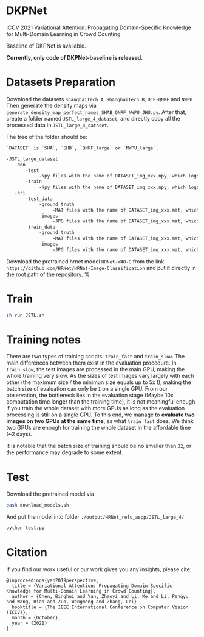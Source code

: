 # DKPNet
ICCV 2021
Variational Attention: Propagating Domain-Specific Knowledge for Multi-Domain Learning in Crowd Counting

Baseline of DKPNet is available.

**Currently, only code of DKPNet-baseline  is released.**

# Datasets Preparation
Download the datasets `ShanghaiTech A`, `ShanghaiTech B`, `UCF-QNRF` and `NWPU`
Then generate the density maps via `generate_density_map_perfect_names_SHAB_QNRF_NWPU_JHU.py`.
After that, create a folder named `JSTL_large_4_dataset`, and directly copy all the processed data in `JSTL_large_4_dataset`.

The tree of the folder should be:
```bash
`DATASET` is `SHA`, `SHB`, `QNRF_large` or `NWPU_large`.

-JSTL_large_dataset
   -den
       -test
            -Npy files with the name of DATASET_img_xxx.npy, which logs the info of density maps.
       -train
            -Npy files with the name of DATASET_img_xxx.npy, which logs the info of density maps.
   -ori
       -test_data
            -ground_truth
                 -MAT files with the name of DATASET_img_xxx.mat, which logs the original dot annotations.
            -images
                 -JPG files with the name of DATASET_img_xxx.mat, which logs the original image files.
       -train_data
            -ground_truth
                 -MAT files with the name of DATASET_img_xxx.mat, which logs the original dot annotations.
            -images
                 -JPG files with the name of DATASET_img_xxx.mat, which logs the original image files.
```

Download the pretrained hrnet model `HRNet-W40-C` from the link `https://github.com/HRNet/HRNet-Image-Classification` and put it directly in the root path of the repository.
%

# Train
```bash
sh run_JSTL.sh
```

# Training notes
There are two types of training scripts: `train_fast` and `train_slow`.
The main differences between them exist in the evaluation procedure.
In `train_slow`, the test images are processed in the main GPU, making the whole training very slow.
As the sizes of test images vary largely with each other (the maximum size / the minimun size equals up to 5x !), making the batch size of evaluation can only be `1` on a single GPU.
From our observation, the bottleneck lies in the evaluation stage (Maybe 10x computation time longer than the training time), it is not meaningful enough if you train the whole dataset with more GPUs as long as the evaluation processing is still on a single GPU.
To this end, we manage to **evaluate two images on two GPUs at the same time**, as what `train_fast` does.
We think two GPUs are enough for training the whole dataset in the affordable time (~2 days).

It is notable that the batch size of training should be no smaller than `32`, or the performance may degrade to some extent.


# Test
Download the pretrained model via
```bash
bash download_models.sh
```

And put the model into folder `./output/HRNet_relu_aspp/JSTL_large_4/`

```bash
python test.py
```

# Citation
If you find our work useful or our work gives you any insights, please cite:
```
@inproceedings{yan2019perspective,
  title = {Variational Attention: Propagating Domain-Specific Knowledge for Multi-Domain Learning in Crowd Counting},
  author = {Chen, Binghui and Yan, Zhaoyi and Li, Ke and Li, Pengyu and Wang, Biao and Zuo, Wangmeng and Zhang, Lei}
  booktitle = {The IEEE International Conference on Computer Vision (ICCV)},
  month = {October},
  year = {2021}
}
```
